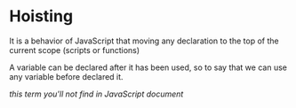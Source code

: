 # Hoisting

It is a behavior of JavaScript that moving any declaration to the top
of the current scope (scripts or functions)

A variable can be declared after it has been used, 
so to say that we can use any variable before declared it.

_this term you'll not find in JavaScript document_